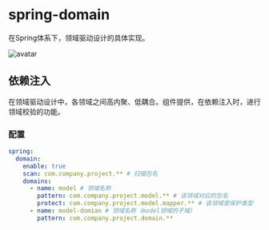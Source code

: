 # spring-domain

在Spring体系下，领域驱动设计的具体实现。

![avatar](https://www.processon.com/embed/5fb61ce25653bb29a8007720)

## 依赖注入

在领域驱动设计中，各领域之间高内聚、低耦合。组件提供，在依赖注入时，进行领域校验的功能。

### 配置

```yaml
spring:
  domain:
    enable: true
    scan: com.company.project.** # 扫描包名
    domains:
      - name: model # 领域名称
        pattern: com.company.project.model.** # 该领域对应的包名
        protect: com.company.project.model.mapper.** # 该领域受保护类型
      - name: model-domian # 领域名称（model领域的子域）
        pattern: com.company.project.domain.**
```

